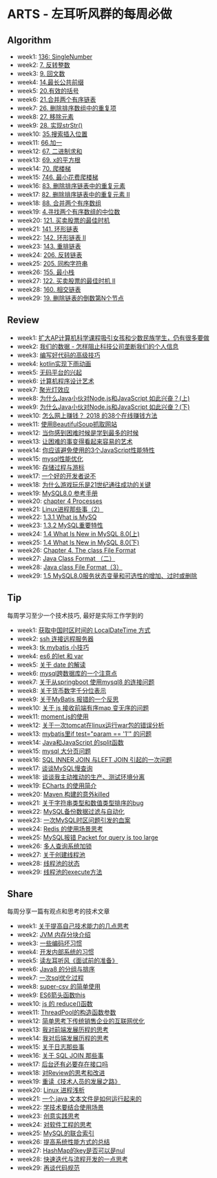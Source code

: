 # ARTS - 左耳听风群的每周必做

## Algorithm

+ week1: [136: SingleNumber](https://github.com/wangweiomg/arts/blob/master/week1/SingleNumber.md)
+ week2: [7. 反转整数](https://github.com/wangweiomg/arts/blob/master/week2/algorithm.md)
+ week3: [9. 回文数](https://github.com/wangweiomg/arts/blob/master/week3/algorithm.md)
+ week4: [14.最长公共前缀](https://github.com/wangweiomg/arts/blob/master/week4/algorithm.md)
+ week5: [20.有效的括号](https://github.com/wangweiomg/arts/blob/master/week5/algorithm.md)
+ week6: [21.合并两个有序链表](https://github.com/wangweiomg/arts/blob/master/week6/algorithm.md)
+ week7: [26. 删除排序数组中的重复项](https://github.com/wangweiomg/arts/blob/master/week7/algorithm.md)
+ week8: [27. 移除元素](https://github.com/wangweiomg/arts/blob/master/week8/algorithm.md)
+ week9: [28. 实现strStr()](https://github.com/wangweiomg/arts/blob/master/week9/algorithm.md)
+ week10: [35.搜索插入位置](https://github.com/wangweiomg/arts/blob/master/week10/algorithm.md)
+ week11: [66.加一](https://github.com/wangweiomg/arts/blob/master/week11/algorithm.md)
+ week12: [67. 二进制求和](https://github.com/wangweiomg/arts/blob/master/week12/algorithm.md)
+ week13: [69. x的平方根](https://github.com/wangweiomg/arts/blob/master/week13/algorithm.md)
+ week14: [70. 爬楼梯](https://github.com/wangweiomg/arts/blob/master/week14/algorithm.md)
+ week15: [746. 最小花费爬楼梯](https://github.com/wangweiomg/arts/blob/master/week15/algorithm.md)
+ week16: [83. 删除排序链表中的重复元素](https://github.com/wangweiomg/arts/blob/master/week16/algorithm.md)
+ week17: [82. 删除排序链表中的重复元素 II](https://github.com/wangweiomg/arts/blob/master/week17/algorithm.md)
+ week18: [88. 合并两个有序数组](https://github.com/wangweiomg/arts/blob/master/week18/algorithm.md)
+ week19: [4.寻找两个有序数组的中位数](https://github.com/wangweiomg/arts/blob/master/week19/algorithm.md)
+ week20: [121. 买卖股票的最佳时机](https://github.com/wangweiomg/arts/blob/master/week20/algorithm.md)
+ week21: [141. 环形链表](https://github.com/wangweiomg/arts/blob/master/week21/algorithm.md)
+ week22: [142. 环形链表 II](https://github.com/wangweiomg/arts/blob/master/week22/algorithm.md)
+ week23: [143. 重排链表](https://github.com/wangweiomg/arts/blob/master/week23/algorithm.md)
+ week24: [206. 反转链表](https://github.com/wangweiomg/arts/blob/master/week24/algorithm.md)
+ week25: [205. 同构字符串](https://github.com/wangweiomg/arts/blob/master/week25/algorithm.md)
+ week26: [155. 最小栈](https://github.com/wangweiomg/arts/blob/master/week26/algorithm.md)
+ week27: [122. 买卖股票的最佳时机 II](https://github.com/wangweiomg/arts/blob/master/week27/algorithm.md)
+ week28: [160. 相交链表](https://github.com/wangweiomg/arts/blob/master/week28/algorithm.md)
+ week29: [19. 删除链表的倒数第N个节点](https://github.com/wangweiomg/arts/blob/master/week29/algorithm.md)



## Review



+ week1: [扩大AP计算机科学课程吸引女孩和少数民族学生，仍有很多要做](https://github.com/wangweiomg/arts/blob/master/week1/AP_computer.md)
+ week2: [我们的数据 - 怎样阻止科技公司垄断我们的个人信息](https://github.com/wangweiomg/arts/blob/master/week2/review.md)
+ week3: [编写好代码的高级技巧](https://github.com/wangweiomg/arts/blob/master/week3/review.md)
+ week4: [kotlin实现下雨动画](https://github.com/wangweiomg/arts/blob/master/week4/review.md)
+ week5: [无码平台的兴起](https://github.com/wangweiomg/arts/blob/master/week5/review.md)
+ week6: [计算机程序设计艺术](https://github.com/wangweiomg/arts/blob/master/week6/review.md)
+ week7: [聚光灯效应](https://github.com/wangweiomg/arts/blob/master/week7/review.md)
+ week8: [为什么Java小伙对Node.js和JavaScript 如此兴奋？(上)](https://github.com/wangweiomg/arts/blob/master/week8/review.md)
+ week9: [为什么Java小伙对Node.js和JavaScript 如此兴奋？(下)](https://github.com/wangweiomg/arts/blob/master/week9/review.md)
+ week10: [怎么网上赚钱？ 2018 的38个在线赚钱方法](https://github.com/wangweiomg/arts/blob/master/week10/review.md)
+ week11: [使用BeautifulSoup抓取网站](https://github.com/wangweiomg/arts/blob/master/week11/review.md)
+ week12: [当你感到困难时候是学到最多的时候](https://github.com/wangweiomg/arts/blob/master/week12/review.md)
+ week13: [让困难的事变得看起来容易的艺术](https://github.com/wangweiomg/arts/blob/master/week13/review.md)
+ week14: [你应该避免使用的3个JavaScript性能特性](https://github.com/wangweiomg/arts/blob/master/week14/review.md)
+ week15: [mysql性能优化](https://github.com/wangweiomg/arts/blob/master/week15/review.md)
+ week16: [存储过程与游标](https://github.com/wangweiomg/arts/blob/master/week16/review.md)
+ week17: [一个好的开发者说不](https://github.com/wangweiomg/arts/blob/master/week17/review.md)
+ week18: [为什么游戏玩乐是21世纪通往成功的关键](https://github.com/wangweiomg/arts/blob/master/week18/review.md)
+ week19: [MySQL8.0 参考手册](https://github.com/wangweiomg/arts/blob/master/week19/review.md)
+ week20: [chapter 4 Processes](https://github.com/wangweiomg/arts/blob/master/week20/review.md)
+ week21: [Linux进程那些事（2）](https://github.com/wangweiomg/arts/blob/master/week21/review.md)
+ week22: [1.3.1 What is MySQ](https://github.com/wangweiomg/arts/blob/master/week22/review.md)
+ week23: [ 1.3.2 MySQL重要特性](https://github.com/wangweiomg/arts/blob/master/week23/review.md)
+ week24: [1.4 What Is New in MySQL 8.0(上)](https://github.com/wangweiomg/arts/blob/master/week24/review.md)
+ week25: [1.4 What Is New in MySQL 8.0(下)](https://github.com/wangweiomg/arts/blob/master/week25/review.md)
+ week26: [Chapter 4. The class File Format](https://github.com/wangweiomg/arts/blob/master/week26/review.md)
+ week27: [Java Class Format （二）](https://github.com/wangweiomg/arts/blob/master/week27/review.md)
+ week28: [Java class File Format（3）](https://github.com/wangweiomg/arts/blob/master/week28/review.md)
+ week29: [1.5 MySQL8.0服务状态变量和可选性的增加、过时或删除](https://github.com/wangweiomg/arts/blob/master/week29/review.md)








## Tip
每周学习至少一个技术技巧, 最好是实际工作学到的

+ week1: [获取中国时区时间的 LocalDateTime 方式](https://github.com/wangweiomg/arts/blob/master/week1/java_timezone.md) 
+ week2: [ssh 连接远程服务器](https://github.com/wangweiomg/arts/blob/master/week2/tip.md)
+ week3: [tk mybatis 小技巧](https://github.com/wangweiomg/arts/blob/master/week3/tip.md)
+ week4: [es6 的let 和 var](https://github.com/wangweiomg/arts/blob/master/week4/tip.md)
+ week5: [关于 date 的解读](https://github.com/wangweiomg/arts/blob/master/week5/tip.md)
+ week6: [mysql跨数据库的一个注意点](https://github.com/wangweiomg/arts/blob/master/week6/tip.md)
+ week7: [关于从springboot 使用mysql8 的连接问题](https://github.com/wangweiomg/arts/blob/master/week7/tip.md)
+ week8: [关于货币数字千分位表示](https://github.com/wangweiomg/arts/blob/master/week8/tip.md)
+ week9: [关于MyBatis 报错的一个反思](https://github.com/wangweiomg/arts/blob/master/week9/tip.md)
+ week10: [关于 js 接收前端有序map 变无序的问题](https://github.com/wangweiomg/arts/blob/master/week10/tip.md)
+ week11: [moment.js的使用](https://github.com/wangweiomg/arts/blob/master/week11/tip.md)
+ week12: [关于一次tomcat在linux运行war包的错误分析](https://github.com/wangweiomg/arts/blob/master/week12/tip.md)
+ week13: [mybatis里if test="param == '1'" 的问题](https://github.com/wangweiomg/arts/blob/master/week13/tip.md)
+ week14: [Java和JavaScript 的split函数](https://github.com/wangweiomg/arts/blob/master/week14/tip.md)
+ week15: [mysql 大分页问题](https://github.com/wangweiomg/arts/blob/master/week15/tip.md)
+ week16: [SQL INNER JOIN 与LEFT JOIN 引起的一次问题](https://github.com/wangweiomg/arts/blob/master/week16/tip.md)
+ week17: [谈谈MySQL慢查询](https://github.com/wangweiomg/arts/blob/master/week17/tip.md)
+ week18: [谈谈我主动推动的生产、测试环境分离](https://github.com/wangweiomg/arts/blob/master/week18/tip.md)
+ week19: [ECharts 的使用简介](https://github.com/wangweiomg/arts/blob/master/week19/tip.md)
+ week20: [Maven 构建的意外killed](https://github.com/wangweiomg/arts/blob/master/week20/tip.md)
+ week21: [关于字符串类型和数值类型排序的bug](https://github.com/wangweiomg/arts/blob/master/week21/tip.md)
+ week22: [MySQL备份数据过滤与自动化](https://github.com/wangweiomg/arts/blob/master/week22/tip.md)
+ week23: [一次MySQL时区问题引发的血案](https://github.com/wangweiomg/arts/blob/master/week23/tip.md)
+ week24: [Redis 的使用场景思考](https://github.com/wangweiomg/arts/blob/master/week24/tip.md)
+ week25: [MySQL报错 Packet for query is too large](https://github.com/wangweiomg/arts/blob/master/week25/tip.md)
+ week26: [多人查询系统加锁](https://github.com/wangweiomg/arts/blob/master/week26/tip.md)
+ week27: [关于创建线程池](https://github.com/wangweiomg/arts/blob/master/week27/tip.md)
+ week28: [线程池的状态](https://github.com/wangweiomg/arts/blob/master/week28/tip.md)
+ week29: [线程池的execute方法](https://github.com/wangweiomg/arts/blob/master/week29/tip.md)


## Share
每周分享一篇有观点和思考的技术文章

+ week1: [关于提高自己技术能力的几点思考](https://github.com/wangweiomg/arts/blob/master/week1/think.md) 
+ week2: [JVM 内存分块介绍](https://github.com/wangweiomg/arts/blob/master/week2/share.md)
+ week3: [一些编码坏习惯](https://github.com/wangweiomg/arts/blob/master/week3/share.md)
+ week4: [开发内部系统的习惯](https://github.com/wangweiomg/arts/blob/master/week4/share.md)
+ week5: [读左耳听风《面试前的准备》](https://github.com/wangweiomg/arts/blob/master/week5/share.md)
+ week6: [Java8 的分组与排序](https://github.com/wangweiomg/arts/blob/master/week6/share.md) 
+ week7: [一次sql优化过程](https://github.com/wangweiomg/arts/blob/master/week7/share.md)
+ week8: [super-csv 的简单使用](https://github.com/wangweiomg/arts/blob/master/week8/share.md)
+ week9: [ES6箭头函数this](https://github.com/wangweiomg/arts/blob/master/week9/share.md)
+ week10: [js 的 reduce()函数](https://github.com/wangweiomg/arts/blob/master/week10/share.md)
+ week11: [ThreadPool的构造函数参数](https://github.com/wangweiomg/arts/blob/master/week11/share.md)
+ week12: [简单思考下传统销售企业的互联网优化](https://github.com/wangweiomg/arts/blob/master/week12/share.md)
+ week13: [我对前端发展历程的思考](https://github.com/wangweiomg/arts/blob/master/week13/share.md)
+ week14: [我对后端发展历程的思考](https://github.com/wangweiomg/arts/blob/master/week14/share.md)
+ week15: [关于日志那些事](https://github.com/wangweiomg/arts/blob/master/week15/share.md)
+ week16: [关于 SQL JOIN 那些事](https://github.com/wangweiomg/arts/blob/master/week16/share.md)
+ week17: [后台还有必要存在接口吗](https://github.com/wangweiomg/arts/blob/master/week17/share.md)
+ week18: [对Review的思考和改进](https://github.com/wangweiomg/arts/blob/master/week18/share.md)
+ week19: [重读《技术人员的发展之路》](https://github.com/wangweiomg/arts/blob/master/week19/share.md)
+ week20: [Linux 进程浅析](https://github.com/wangweiomg/arts/blob/master/week20/share.md)
+ week21: [一个.java 文本文件是如何运行起来的](https://github.com/wangweiomg/arts/blob/master/week21/share.md)
+ week22: [学技术要结合使用场景](https://github.com/wangweiomg/arts/blob/master/week22/share.md)
+ week23: [创意实践思考](https://github.com/wangweiomg/arts/blob/master/week23/share.md)
+ week24: [对软件工程的思考](https://github.com/wangweiomg/arts/blob/master/week24/share.md)
+ week25: [MySQL的联合索引](https://github.com/wangweiomg/arts/blob/master/week25/share.md)
+ week26: [提高系统性能方式的总结](https://github.com/wangweiomg/arts/blob/master/week26/share.md)
+ week27: [HashMap的key是否可以是nul](https://github.com/wangweiomg/arts/blob/master/week27/share.md)
+ week28: [快速迭代与流程开发的一点思考](https://github.com/wangweiomg/arts/blob/master/week28/share.md)
+ week29: [再谈代码规范](https://github.com/wangweiomg/arts/blob/master/week29/share.md)




